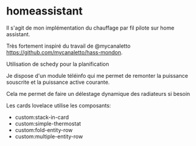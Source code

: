 # homeassistant

Il s'agit de mon implémentation du chauffage par fil pilote sur home assistant.

Très fortement inspiré du travail de @mycanaletto https://github.com/mycanaletto/hass-mondon.

Utilisation de schedy pour la planification

Je dispose d'un module téléinfo qui me permet de remonter la puissance souscrite et la puissance active courante.

Cela me permet de faire un délestage dynamique des radiateurs si besoin

Les cards lovelace utilise les composants:
- custom:stack-in-card
- custom:simple-thermostat
- custom:fold-entity-row
- custom:multiple-entity-row